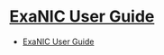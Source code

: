 # [ExaNIC User Guide](https://exablaze.com/docs/exanic/user-guide/)

- [ExaNIC User Guide](#exanic-user-guide)
